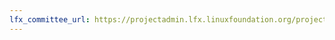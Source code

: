 ```yaml
---
lfx_committee_url: https://projectadmin.lfx.linuxfoundation.org/project/a0941000002wBykAAE/collaboration/committees/40ab4fff-0c3b-4718-91e4-e76b2805f34c
---
```


